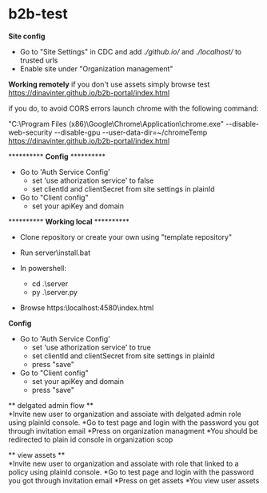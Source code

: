 # b2b-test
 
**Site config**
* Go to "Site Settings" in CDC and add .*/github.io/* and .*/localhost/* to trusted urls
* Enable site under "Organization management"
  

**Working remotely**
if you don't use assets simply browse test https://dinavinter.github.io/b2b-portal/index.html

if you do, to avoid CORS errors launch chrome with the following command:

"C:\Program Files (x86)\Google\Chrome\Application\chrome.exe" --disable-web-security --disable-gpu --user-data-dir=~/chromeTemp  https://dinavinter.github.io/b2b-portal/index.html

********** **Config** **********
* Go to 'Auth Service Config' 
    * set 'use athorization service' to false
    * set clientId and clientSecret from site settings in plainId 
* Go to "Client config"
    * set your apiKey and domain  

********** **Working local** **********

* Clone repository or create your own using "template repository"
* Run server\install.bat
* In powershell:
    * cd  .\server
    * py .\server.py

* Browse https:\\localhost:4580\index.html
 
**Config**
* Go to 'Auth Service Config' 
    * set 'use athorization service' to true
    * set clientId and clientSecret from site settings in plainId 
    * press "save"
* Go to "Client config"
    * set your apiKey and domain 
    * press "save" 
    
    
    
** delgated admin flow **  
*Invite new user to organization and assoiate with delgated admin role using plainId console.
*Go to test page and login with the password you got through invitation email
*Press on organization managment 
*You should be redirected to plain id console in organization scop

** view assets **  
*Invite new user to organization and assoiate with role that linked to a policy using plainId console.
*Go to test page and login with the password you got through invitation email
*Press on get assets
*You view user assets 



